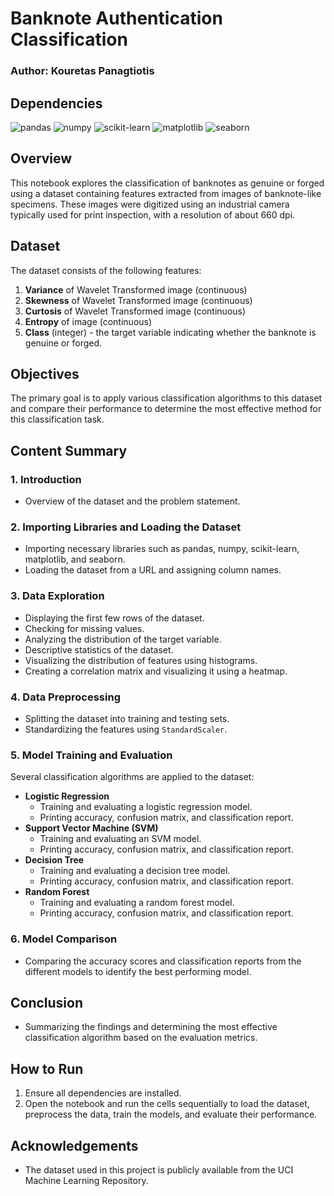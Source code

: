 # Banknote Authentication Classification

### Author: Kouretas Panagtiotis

## Dependencies

![pandas](https://img.shields.io/badge/pandas-%23150458.svg?style=flat&logo=pandas&logoColor=white)
![numpy](https://img.shields.io/badge/numpy-%23013243.svg?style=flat&logo=numpy&logoColor=white)
![scikit-learn](https://img.shields.io/badge/scikit--learn-%23F7931E.svg?style=flat&logo=scikit-learn&logoColor=white)
![matplotlib](https://img.shields.io/badge/matplotlib-%231DB2F5.svg?style=flat&logo=matplotlib&logoColor=white)
![seaborn](https://img.shields.io/badge/seaborn-%2300B4D8.svg?style=flat&logoColor=white)


## Overview
This notebook explores the classification of banknotes as genuine or forged using a dataset containing features extracted from images of banknote-like specimens. These images were digitized using an industrial camera typically used for print inspection, with a resolution of about 660 dpi.

## Dataset
The dataset consists of the following features:
1. **Variance** of Wavelet Transformed image (continuous)
2. **Skewness** of Wavelet Transformed image (continuous)
3. **Curtosis** of Wavelet Transformed image (continuous)
4. **Entropy** of image (continuous)
5. **Class** (integer) - the target variable indicating whether the banknote is genuine or forged.

## Objectives
The primary goal is to apply various classification algorithms to this dataset and compare their performance to determine the most effective method for this classification task.

## Content Summary

### 1. Introduction
- Overview of the dataset and the problem statement.

### 2. Importing Libraries and Loading the Dataset
- Importing necessary libraries such as pandas, numpy, scikit-learn, matplotlib, and seaborn.
- Loading the dataset from a URL and assigning column names.

### 3. Data Exploration
- Displaying the first few rows of the dataset.
- Checking for missing values.
- Analyzing the distribution of the target variable.
- Descriptive statistics of the dataset.
- Visualizing the distribution of features using histograms.
- Creating a correlation matrix and visualizing it using a heatmap.

### 4. Data Preprocessing
- Splitting the dataset into training and testing sets.
- Standardizing the features using `StandardScaler`.

### 5. Model Training and Evaluation
Several classification algorithms are applied to the dataset:
- **Logistic Regression**
  - Training and evaluating a logistic regression model.
  - Printing accuracy, confusion matrix, and classification report.
- **Support Vector Machine (SVM)**
  - Training and evaluating an SVM model.
  - Printing accuracy, confusion matrix, and classification report.
- **Decision Tree**
  - Training and evaluating a decision tree model.
  - Printing accuracy, confusion matrix, and classification report.
- **Random Forest**
  - Training and evaluating a random forest model.
  - Printing accuracy, confusion matrix, and classification report.

### 6. Model Comparison
- Comparing the accuracy scores and classification reports from the different models to identify the best performing model.

## Conclusion
- Summarizing the findings and determining the most effective classification algorithm based on the evaluation metrics.

## How to Run
1. Ensure all dependencies are installed.
2. Open the notebook and run the cells sequentially to load the dataset, preprocess the data, train the models, and evaluate their performance.

## Acknowledgements
- The dataset used in this project is publicly available from the UCI Machine Learning Repository.
